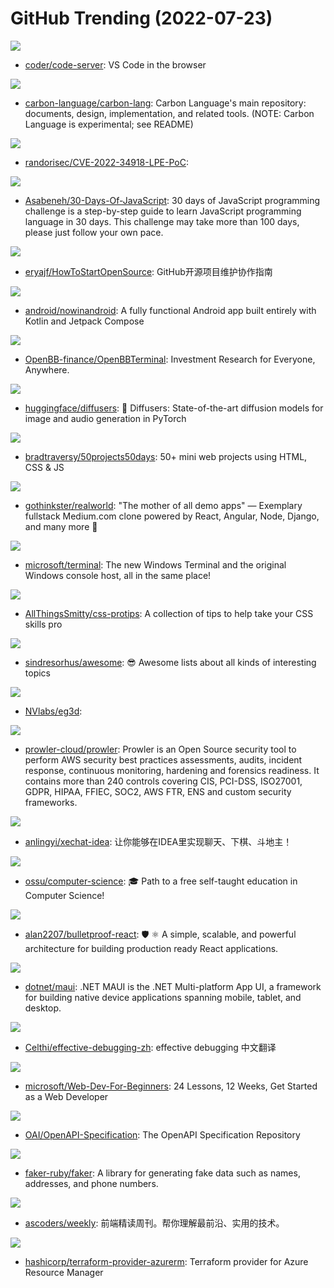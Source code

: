 # GitHub Trending (2022-07-23)

![](https://img.shields.io/badge/TypeScript-New%2047-green?style=flat-square&logo=appveyor)
- [coder/code-server](https://github.com/coder/code-server): VS Code in the browser

![](https://img.shields.io/badge/C%2B%2B-New%202-green?style=flat-square&logo=appveyor)
- [carbon-language/carbon-lang](https://github.com/carbon-language/carbon-lang): Carbon Language's main repository: documents, design, implementation, and related tools. (NOTE: Carbon Language is experimental; see README)

![](https://img.shields.io/badge/C-New%2023-green?style=flat-square&logo=appveyor)
- [randorisec/CVE-2022-34918-LPE-PoC](https://github.com/randorisec/CVE-2022-34918-LPE-PoC): 

![](https://img.shields.io/badge/JavaScript-New%20119-green?style=flat-square&logo=appveyor)
- [Asabeneh/30-Days-Of-JavaScript](https://github.com/Asabeneh/30-Days-Of-JavaScript): 30 days of JavaScript programming challenge is a step-by-step guide to learn JavaScript programming language in 30 days. This challenge may take more than 100 days, please just follow your own pace.

![](https://img.shields.io/badge/JavaScript-New%2051-green?style=flat-square&logo=appveyor)
- [eryajf/HowToStartOpenSource](https://github.com/eryajf/HowToStartOpenSource): GitHub开源项目维护协作指南

![](https://img.shields.io/badge/Kotlin-New%2032-green?style=flat-square&logo=appveyor)
- [android/nowinandroid](https://github.com/android/nowinandroid): A fully functional Android app built entirely with Kotlin and Jetpack Compose

![](https://img.shields.io/badge/Python-New%20615-green?style=flat-square&logo=appveyor)
- [OpenBB-finance/OpenBBTerminal](https://github.com/OpenBB-finance/OpenBBTerminal): Investment Research for Everyone, Anywhere.

![](https://img.shields.io/badge/Python-New%2093-green?style=flat-square&logo=appveyor)
- [huggingface/diffusers](https://github.com/huggingface/diffusers): 🤗 Diffusers: State-of-the-art diffusion models for image and audio generation in PyTorch

![](https://img.shields.io/badge/CSS-New%2084-green?style=flat-square&logo=appveyor)
- [bradtraversy/50projects50days](https://github.com/bradtraversy/50projects50days): 50+ mini web projects using HTML, CSS & JS

![](https://img.shields.io/badge/Shell-New%20108-green?style=flat-square&logo=appveyor)
- [gothinkster/realworld](https://github.com/gothinkster/realworld): "The mother of all demo apps" — Exemplary fullstack Medium.com clone powered by React, Angular, Node, Django, and many more 🏅

![](https://img.shields.io/badge/C%2B%2B-New%2018-green?style=flat-square&logo=appveyor)
- [microsoft/terminal](https://github.com/microsoft/terminal): The new Windows Terminal and the original Windows console host, all in the same place!

![](https://img.shields.io/badge/none-New%2039-green?style=flat-square&logo=appveyor)
- [AllThingsSmitty/css-protips](https://github.com/AllThingsSmitty/css-protips): A collection of tips to help take your CSS skills pro

![](https://img.shields.io/badge/none-New%20196-green?style=flat-square&logo=appveyor)
- [sindresorhus/awesome](https://github.com/sindresorhus/awesome): 😎 Awesome lists about all kinds of interesting topics

![](https://img.shields.io/badge/Python-New%2039-green?style=flat-square&logo=appveyor)
- [NVlabs/eg3d](https://github.com/NVlabs/eg3d): 

![](https://img.shields.io/badge/Shell-New%2045-green?style=flat-square&logo=appveyor)
- [prowler-cloud/prowler](https://github.com/prowler-cloud/prowler): Prowler is an Open Source security tool to perform AWS security best practices assessments, audits, incident response, continuous monitoring, hardening and forensics readiness. It contains more than 240 controls covering CIS, PCI-DSS, ISO27001, GDPR, HIPAA, FFIEC, SOC2, AWS FTR, ENS and custom security frameworks.

![](https://img.shields.io/badge/Java-New%202-green?style=flat-square&logo=appveyor)
- [anlingyi/xechat-idea](https://github.com/anlingyi/xechat-idea): 让你能够在IDEA里实现聊天、下棋、斗地主！

![](https://img.shields.io/badge/none-New%2096-green?style=flat-square&logo=appveyor)
- [ossu/computer-science](https://github.com/ossu/computer-science): 🎓 Path to a free self-taught education in Computer Science!

![](https://img.shields.io/badge/TypeScript-New%2068-green?style=flat-square&logo=appveyor)
- [alan2207/bulletproof-react](https://github.com/alan2207/bulletproof-react): 🛡️ ⚛️ A simple, scalable, and powerful architecture for building production ready React applications.

![](https://img.shields.io/badge/C%23-New%208-green?style=flat-square&logo=appveyor)
- [dotnet/maui](https://github.com/dotnet/maui): .NET MAUI is the .NET Multi-platform App UI, a framework for building native device applications spanning mobile, tablet, and desktop.

![](https://img.shields.io/badge/none-New%2059-green?style=flat-square&logo=appveyor)
- [Celthi/effective-debugging-zh](https://github.com/Celthi/effective-debugging-zh): effective debugging 中文翻译

![](https://img.shields.io/badge/JavaScript-New%2081-green?style=flat-square&logo=appveyor)
- [microsoft/Web-Dev-For-Beginners](https://github.com/microsoft/Web-Dev-For-Beginners): 24 Lessons, 12 Weeks, Get Started as a Web Developer

![](https://img.shields.io/badge/JavaScript-New%2051-green?style=flat-square&logo=appveyor)
- [OAI/OpenAPI-Specification](https://github.com/OAI/OpenAPI-Specification): The OpenAPI Specification Repository

![](https://img.shields.io/badge/Ruby-New%2024-green?style=flat-square&logo=appveyor)
- [faker-ruby/faker](https://github.com/faker-ruby/faker): A library for generating fake data such as names, addresses, and phone numbers.

![](https://img.shields.io/badge/JavaScript-New%2033-green?style=flat-square&logo=appveyor)
- [ascoders/weekly](https://github.com/ascoders/weekly): 前端精读周刊。帮你理解最前沿、实用的技术。

![](https://img.shields.io/badge/Go-New%203-green?style=flat-square&logo=appveyor)
- [hashicorp/terraform-provider-azurerm](https://github.com/hashicorp/terraform-provider-azurerm): Terraform provider for Azure Resource Manager


